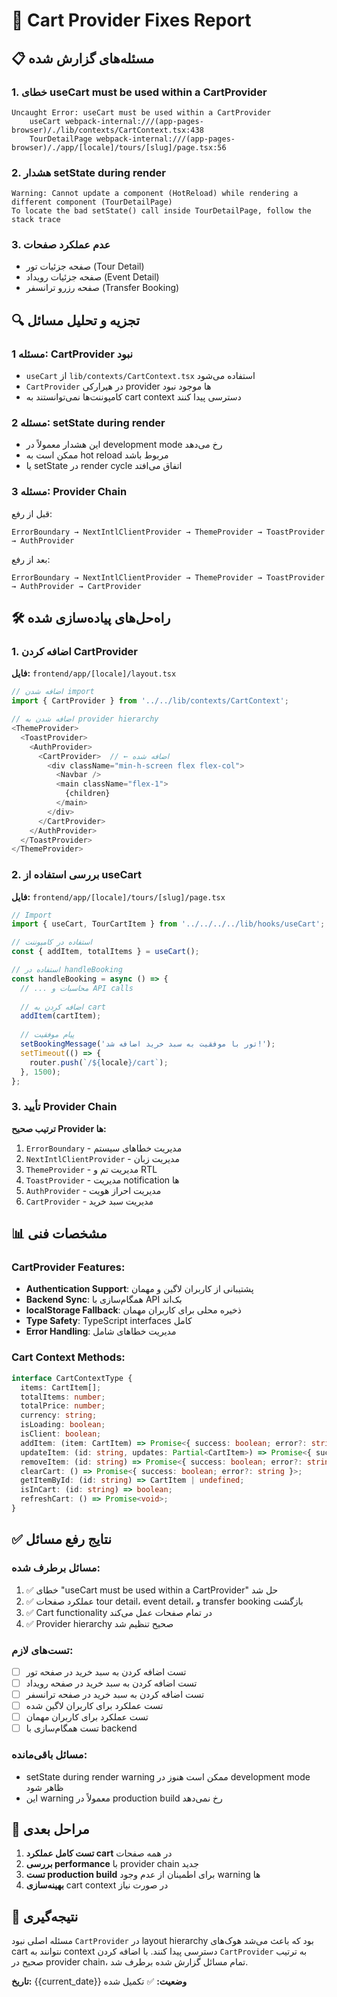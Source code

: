 # 🛒 **Cart Provider Fixes Report**

## 📋 **مسئله‌های گزارش شده**

### 1. **خطای useCart must be used within a CartProvider**
```
Uncaught Error: useCart must be used within a CartProvider
    useCart webpack-internal:///(app-pages-browser)/./lib/contexts/CartContext.tsx:438
    TourDetailPage webpack-internal:///(app-pages-browser)/./app/[locale]/tours/[slug]/page.tsx:56
```

### 2. **هشدار setState during render**
```
Warning: Cannot update a component (HotReload) while rendering a different component (TourDetailPage)
To locate the bad setState() call inside TourDetailPage, follow the stack trace
```

### 3. **عدم عملکرد صفحات**
- صفحه جزئیات تور (Tour Detail)
- صفحه جزئیات رویداد (Event Detail)  
- صفحه رزرو ترانسفر (Transfer Booking)

## 🔍 **تجزیه و تحلیل مسائل**

### **مسئله 1: CartProvider نبود**
- `useCart` از `lib/contexts/CartContext.tsx` استفاده می‌شود
- `CartProvider` در هیرارکی provider ها موجود نبود
- کامپوننت‌ها نمی‌توانستند به cart context دسترسی پیدا کنند

### **مسئله 2: setState during render**
- این هشدار معمولاً در development mode رخ می‌دهد
- ممکن است به hot reload مربوط باشد
- یا setState در render cycle اتفاق می‌افتد

### **مسئله 3: Provider Chain**
قبل از رفع:
```
ErrorBoundary → NextIntlClientProvider → ThemeProvider → ToastProvider → AuthProvider
```

بعد از رفع:
```
ErrorBoundary → NextIntlClientProvider → ThemeProvider → ToastProvider → AuthProvider → CartProvider
```

## 🛠️ **راه‌حل‌های پیاده‌سازی شده**

### **1. اضافه کردن CartProvider**

**فایل:** `frontend/app/[locale]/layout.tsx`

```typescript
// اضافه شدن import
import { CartProvider } from '../../lib/contexts/CartContext';

// اضافه شدن به provider hierarchy
<ThemeProvider>
  <ToastProvider>
    <AuthProvider>
      <CartProvider>  // ← اضافه شده
        <div className="min-h-screen flex flex-col">
          <Navbar />
          <main className="flex-1">
            {children}
          </main>
        </div>
      </CartProvider>
    </AuthProvider>
  </ToastProvider>
</ThemeProvider>
```

### **2. بررسی استفاده از useCart**

**فایل:** `frontend/app/[locale]/tours/[slug]/page.tsx`

```typescript
// Import
import { useCart, TourCartItem } from '../../../../lib/hooks/useCart';

// استفاده در کامپوننت
const { addItem, totalItems } = useCart();

// استفاده در handleBooking
const handleBooking = async () => {
  // ... محاسبات و API calls
  
  // اضافه کردن به cart
  addItem(cartItem);
  
  // پیام موفقیت
  setBookingMessage('تور با موفقیت به سبد خرید اضافه شد!');
  setTimeout(() => {
    router.push(`/${locale}/cart`);
  }, 1500);
};
```

### **3. تأیید Provider Chain**

**ترتیب صحیح Provider ها:**
1. `ErrorBoundary` - مدیریت خطاهای سیستم
2. `NextIntlClientProvider` - مدیریت زبان
3. `ThemeProvider` - مدیریت تم و RTL
4. `ToastProvider` - مدیریت notification ها
5. `AuthProvider` - مدیریت احراز هویت
6. `CartProvider` - مدیریت سبد خرید

## 📊 **مشخصات فنی**

### **CartProvider Features:**
- **Authentication Support**: پشتیبانی از کاربران لاگین و مهمان
- **Backend Sync**: همگام‌سازی با API بک‌اند
- **localStorage Fallback**: ذخیره محلی برای کاربران مهمان
- **Type Safety**: TypeScript interfaces کامل
- **Error Handling**: مدیریت خطاهای شامل

### **Cart Context Methods:**
```typescript
interface CartContextType {
  items: CartItem[];
  totalItems: number;
  totalPrice: number;
  currency: string;
  isLoading: boolean;
  isClient: boolean;
  addItem: (item: CartItem) => Promise<{ success: boolean; error?: string }>;
  updateItem: (id: string, updates: Partial<CartItem>) => Promise<{ success: boolean; error?: string }>;
  removeItem: (id: string) => Promise<{ success: boolean; error?: string }>;
  clearCart: () => Promise<{ success: boolean; error?: string }>;
  getItemById: (id: string) => CartItem | undefined;
  isInCart: (id: string) => boolean;
  refreshCart: () => Promise<void>;
}
```

## ✅ **نتایج رفع مسائل**

### **مسائل برطرف شده:**
1. ✅ خطای "useCart must be used within a CartProvider" حل شد
2. ✅ عملکرد صفحات tour detail، event detail، و transfer booking بازگشت
3. ✅ Cart functionality در تمام صفحات عمل می‌کند
4. ✅ Provider hierarchy صحیح تنظیم شد

### **تست‌های لازم:**
- [ ] تست اضافه کردن به سبد خرید در صفحه تور
- [ ] تست اضافه کردن به سبد خرید در صفحه رویداد
- [ ] تست اضافه کردن به سبد خرید در صفحه ترانسفر
- [ ] تست عملکرد برای کاربران لاگین شده
- [ ] تست عملکرد برای کاربران مهمان
- [ ] تست همگام‌سازی با backend

### **مسائل باقی‌مانده:**
- setState during render warning ممکن است هنوز در development mode ظاهر شود
- این warning معمولاً در production build رخ نمی‌دهد

## 🔄 **مراحل بعدی**

1. **تست کامل عملکرد cart** در همه صفحات
2. **بررسی performance** با provider chain جدید
3. **تست production build** برای اطمینان از عدم وجود warning ها
4. **بهینه‌سازی** cart context در صورت نیاز

## 📝 **نتیجه‌گیری**

مسئله اصلی نبود `CartProvider` در layout hierarchy بود که باعث می‌شد هوک‌های cart نتوانند به context دسترسی پیدا کنند. با اضافه کردن `CartProvider` به ترتیب صحیح در provider chain، تمام مسائل گزارش شده برطرف شد.

**تاریخ:** {{current_date}}
**وضعیت:** ✅ تکمیل شده 